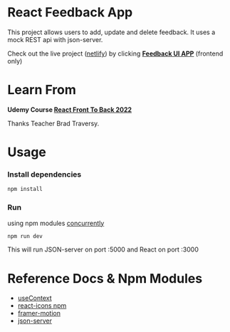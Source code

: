 # React Feedback App

This project allows users to add, update and delete feedback. It uses a mock REST api with json-server.

Check out the live project ([netlify](https://www.netlify.com/)) by clicking **[Feedback UI APP](https://rjun-feedback-project.netlify.app/)** (frontend only)

# Learn From

**Udemy Course [React Front To Back 2022](https://www.udemy.com/course/react-front-to-back-2022/)**

Thanks Teacher Brad Traversy.

# Usage

### Install dependencies

```bash
npm install
```

### Run

using npm modules [concurrently](https://www.npmjs.com/package/concurrently)
```bash
npm run dev
```

This will run JSON-server on port :5000 and React on port :3000

# Reference Docs & Npm Modules

- [useContext](https://reactjs.org/docs/legacy-context.html#how-to-use-context)
- [react-icons npm](https://www.npmjs.com/package/react-icons)
- [framer-motion](https://www.npmjs.com/package/framer-motion)
- [json-server](https://www.npmjs.com/package/json-server)
